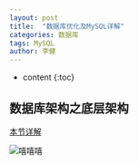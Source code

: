 ```yaml
---
layout: post
title:  "数据库优化及MySQL详解"
categories: 数据库
tags: MySQL
author: 李健
---
```

* content
{:toc}
## 数据库架构之底层架构




[本节详解](http://note.youdao.com/noteshare?id=59a1de0d52e6ca85e70ac6e41e006a5a)

![嘻嘻嘻](/images/city.png)

